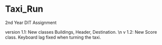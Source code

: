 Taxi_Run
========

2nd Year DIT Assignment

version 1.1: New classes Buildings, Header, Destination. \n
v 1.2: New Score class. Keyboard lag fixed when turning the taxi.
